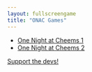 ```yaml
---
layout: fullscreengame
title: "ONAC Games"
---
```


<ul>
    <li><a href="onac1/">One Night at Cheems 1</a></li>
    <li><a href="onac2/">One Night at Cheems 2</a></li>
</ul>

<a href="https://discord.gg/vUFQxXYhjz">Support the devs!</a>

